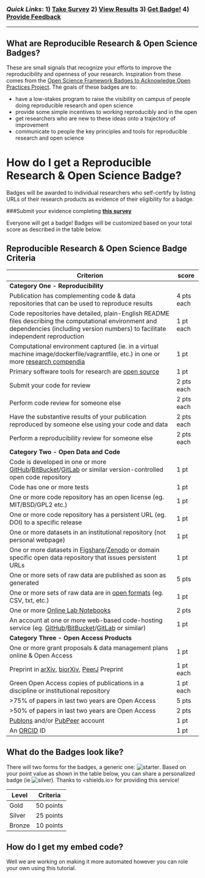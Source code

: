 
### *Quick Links*: 1) [**Take Survey**](https://docs.google.com/forms/d/1WqeQRmPi42pD-OqHxTqfA7aWqgPrkNjV8PTixA-m2sI/viewform?c=0&w=1)   2) [**View Results**](https://t.co/XGt5D8k6Hb)    3) [**Get Badge!**](badger)    4) [Provide Feedback](github) 

---

## What are Reproducible Research & Open Science Badges?

These are small signals that recognize your efforts to improve the reproducibility and openness of your research. Inspiration from these comes from the [Open Science Framework Badges to Acknowledge Open Practices Project](https://osf.io/tvyxz/). The goals of these badges are to:

- have a low-stakes program to raise the visibility on campus of people doing reproducible research and open science
- provide some simple incentives to working reproducibly and in the open
- get researchers who are new to these ideas onto a trajectory of improvement
- communicate to people the key principles and tools for reproducible research and open science 

# How do I get a Reproducible Research & Open Science Badge?

Badges will be awarded to individual researchers who self-certify by listing URLs of their research products as evidence of their eligibility for a badge. 

###Submit your evidence completing **[this survey](http://goo.gl/forms/jm08DOJ2EI)** 

Everyone will get a badge! Badges will be customized based on your total score as described in the table below.


## Reproducible Research & Open Science Badge Criteria
| Criterion | score |
|-----------|-------|
|**Category One - Reproducibility** ||
Publication has complementing code & data repositories that can be used to reproduce results | 4 pts each |
Code repositories have detailed, plain-English README files describing the computational environment and dependencies (including version numbers) to facilitate independent reproduction | 1 pt each |
Computational environment captured (ie. in a virtual machine image/dockerfile/vagrantfile, etc.) in one or more [research compendia](http://biostats.bepress.com/bioconductor/paper2/) | 1 pt |
Primary software tools for research are [open source](https://en.wikipedia.org/wiki/Open_source) | 1 pt
Submit your code for review | 2 pts each |
Perform code review for someone else | 2 pts each |
Have the substantive results of your publication reproduced by someone else using your code and data | 2 pts each
Perform a reproducibility review for someone else | 2 pts each |
|**Category Two - Open Data and Code** | |
Code is developed in one or more [GitHub](https://github.com)/[BitBucket](https://BitBucket.com)/[GitLab](https://gitlab.com) or similar version-controlled open code repository | 1 pt |
Code has one or more tests | 1 pt |
One or more code repository has an open license (eg. MIT/BSD/GPL2 etc.) | 1 pt |
One or more code repository has a persistent URL (eg. DOI) to a specific release | 1 pt |
One or more datasets in an institutional repository (not personal webpage) | 1 pt |
One or more datasets in [Figshare](http://www.Figshare.com)/[Zenodo](http://www.Zenodo.org) or domain specific open data repository that issues persistent URLs | 1 pt |
One or more sets of raw data are published as soon as generated | 5 pts |
One or more sets of raw data are in [open formats](https://en.wikipedia.org/wiki/Open_format) (eg. CSV, txt, etc.) | 1 pt |
One or more [Online Lab Notebooks](https://en.wikipedia.org/wiki/Open_notebook_science) | 2 pts |
An account at one or more web-based code-hosting service (eg. [GitHub](https://github.com)/[BitBucket](https://BitBucket.com)/[GitLab](https://gitlab.com) or similar) | 1 pt |
|**Category Three - Open Access Products** | |
One or more grant proposals & data management plans online & Open Access | 1 pt |
Preprint in [arXiv](http://www.arXiv.org), [biorXiv](/http://biorxiv.org/), [PeerJ](http://www.PeerJ.com) Preprint | 1 pt each |
Green Open Access copies of publications in a discipline or institutional repository | 1 pt each |
>75% of papers in last two years are Open Access | 5 pts |
>50% of papers in last two years are Open Access | 2 pts |
[Publons](https://publons.com/) and/or [PubPeer](http://www.pubpeer.com/) account | 1 pt |
An [ORCID](http://orcid.org/) ID | 1 pt |


## What do the Badges look like?
There will two forms for the badges, a generic one: ![starter](https://img.shields.io/badge/RROS%20Badge--green.svg). Based on your point value as 
shown in the table below, you can share a personalized badge (ie ![silver](https://img.shields.io/badge/RROS%20Badge-56-yellow.svg)).  Thanks to <shields.io> for providing this service! 

| Level   | Criteria   |
|-------- |  --------- |
| Gold    | 50 points  |
| Silver  | 25 points |
| Bronze  | 10 points  |

## How do I get my embed code?
Well we are working on making it more automated however you can role your own using this tutorial. 



